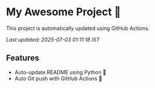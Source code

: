 # My Awesome Project 🚀

This project is automatically updated using GitHub Actions.

_Last updated: 2025-07-03 01:11:18 IST_

## Features
- Auto-update README using Python 🐍
- Auto Git push with GitHub Actions 🤖
